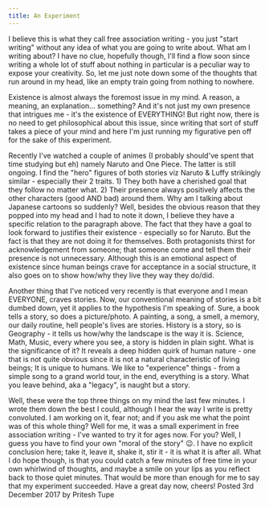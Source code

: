 ```yaml
---
title: An Experiment
---
```


I believe this is what they call free association writing - you just "start writing" without any idea of what you are going to write about. What am I writing about? I have no clue, hopefully though, I'll find a flow soon since writing a whole lot of stuff about nothing in particular is a peculiar way to expose your creativity. So, let me just note down some of the thoughts that run around in my head, like an empty train going from nothing to nowhere.

Existence is almost always the foremost issue in my mind. A reason, a meaning, an explanation... something? And it's not just my own presence that intrigues me - it's the existence of EVERYTHING! But right now, there is no need to get philosophical about this issue, since writing that sort of stuff takes a piece of your mind and here I'm just running my figurative pen off for the sake of this experiment.

Recently I've watched a couple of animes (I probably should've spent that time studying but eh) namely Naruto and One Piece. The latter is still ongoing. I find the "hero" figures of both stories viz Naruto & Luffy strikingly similar - especially their 2 traits. 1) They both have a cherished goal that they follow no matter what. 2) Their presence always positively affects the other characters (good AND bad) around them. Why am I talking about Japanese cartoons so suddenly? Well, besides the obvious reason that they popped into my head and I had to note it down, I believe they have a specific relation to the paragraph above. The fact that they have a goal to look forward to justifies their existence - especially so for Naruto. But the fact is that they are not doing it for themselves. Both protagonists thirst for acknowledgement from someone; that someone come and tell them their presence is not unnecessary. Although this is an emotional aspect of existence since human beings crave for acceptance in a social structure, it also goes on to show how/why they live they way they do/did.

Another thing that I've noticed very recently is that everyone and I mean EVERYONE, craves stories. Now, our conventional meaning of stories is a bit dumbed down, yet it applies to the hypothesis I'm speaking of. Sure, a book tells a story, so does a picture/photo. A painting, a song, a smell, a memory, our daily routine, hell people's lives are stories. History is a story, so is Geography - it tells us how/why the landscape is the way it is. Science, Math, Music, every where you see, a story is hidden in plain sight. What is the significance of it? It reveals a deep hidden quirk of human nature - one that is not quite obvious since it is not a natural characteristic of living beings; It is unique to humans. We like to "experience" things - from a simple song to a grand world tour, in the end, everything is a story. What you leave behind, aka a "legacy", is naught but a story. 

Well, these were the top three things on my mind the last few minutes. I wrote them down the best I could, although I hear the way I write is pretty convoluted. I am working on it, fear not; and if you ask me what the point was of this whole thing? Well for me, it was a small experiment in free association writing - I've wanted to try it for ages now. For you? Well, I guess you have to find your own "moral of the story" :wink:. I have no explicit conclusion here; take it, leave it, shake it, stir it - it is what it is after all. What I do hope though, is that you could catch a few minutes of free time in your own whirlwind of thoughts, and maybe a smile on your lips as you reflect back to those quiet minutes. That would be more than enough for me to say that my experiment succeeded. Have a great day now, cheers!
Posted 3rd December 2017 by Pritesh Tupe
